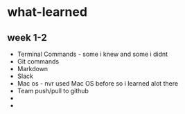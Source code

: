 # what-learned

## week 1-2

* Terminal Commands - some i knew and some i didnt
* Git commands
* Markdown
* Slack
* Mac os - nvr used Mac OS before so i learned alot there
* Team push/pull to github
* 
* 